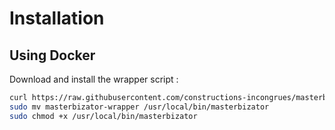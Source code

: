 # Installation

## Using Docker

Download and install the wrapper script :

```sh
curl https://raw.githubusercontent.com/constructions-incongrues/masterbizor/master/wrapper > masterbizator-wrapper
sudo mv masterbizator-wrapper /usr/local/bin/masterbizator
sudo chmod +x /usr/local/bin/masterbizator
```

